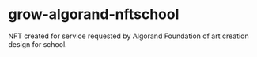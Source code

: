 # grow-algorand-nftschool
NFT created for service requested by Algorand Foundation of art creation design for school.
